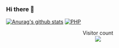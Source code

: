 ### Hi there 👋

<!--
**robin9877/robin9877** is a ✨ _special_ ✨ repository because its `README.md` (this file) appears on your GitHub profile.

<!--![image](https://github.com/robin9877/robin9877/blob/master/dino.gif)-->

<p align="left">
    <a href="https://github.com/anuraghazra/github-readme-stats"><img alt="Anurag's github stats" src="https://robin9877-github-readme-stats.vercel.app/api?username=robin9877&show_icons=true&theme=radical"/></a>
     <a href="https://github.com/anuraghazra/github-readme-stats"><img alt="PHP" src="https://robin9877-github-readme-stats.vercel.app/api/top-langs/?username=robin9877&hide=HTML,CSS&theme=radical"/></a>
</p>

<p align="center"> 
  Visitor count<br>
  <img src="https://profile-counter.glitch.me/robin9877/count.svg" />
</p>

<!--
### Visitors：<img src="https://github-visitor-badge.glitch.me/badge?page_id=robin9877"/>

[![Anurag's github stats](https://github-readme-stats.vercel.app/api?username=robin9877&show_icons=true&theme=radical)](https://github.com/anuraghazra/github-readme-stats)

[![Top Langs](https://github-readme-stats.vercel.app/api/top-langs/?username=robin9877&hide=HTML&theme=radical)](https://github.com/anuraghazra/github-readme-stats)
<!--
**robin9877/robin9877** is a ✨ _special_ ✨ repository because its `README.md` (this file) appears on your GitHub profile.

Here are some ideas to get you started:

- 🔭 I’m currently working on ...
- 🌱 I’m currently learning ...
- 👯 I’m looking to collaborate on ...
- 🤔 I’m looking for help with ...
- 💬 Ask me about ...
- 📫 How to reach me: ...
- 😄 Pronouns: ...
- ⚡ Fun fact: ...
-->
